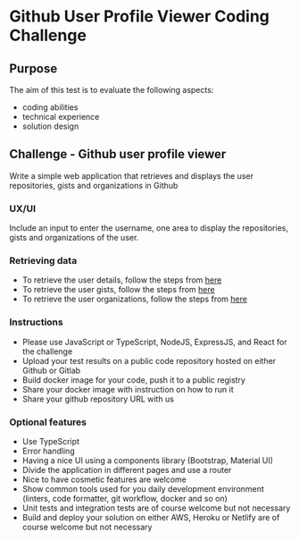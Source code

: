 # Github User Profile Viewer Coding Challenge

## Purpose

The aim of this test is to evaluate the following aspects:

- coding abilities
- technical experience
- solution design

## Challenge - Github user profile viewer

Write a simple web application that retrieves and displays the user repositories, gists and organizations in Github

### UX/UI

Include an input to enter the username, one area to display the repositories, gists and organizations of the user.

### Retrieving data

- To retrieve the user details, follow the steps from [here](https://docs.github.com/en/rest/reference/users#get-a-user)
- To retrieve the user gists, follow the steps from [here](https://docs.github.com/en/rest/reference/gists#list-gists-for-a-user)
- To retrieve the user organizations, follow the steps from [here](https://docs.github.com/en/rest/reference/orgs#list-organizations-for-a-user)

### Instructions

- Please use JavaScript or TypeScript, NodeJS, ExpressJS, and React for the challenge
- Upload your test results on a public code repository hosted on either Github or Gitlab
- Build docker image for your code, push it to a public registry
- Share your docker image with instruction on how to run it
- Share your github repository URL with us

### Optional features

- Use TypeScript
- Error handling
- Having a nice UI using a components library (Bootstrap, Material UI)
- Divide the application in different pages and use a router
- Nice to have cosmetic features are welcome
- Show common tools used for you daily development environment (linters, code formatter, git workflow, docker and so on)
- Unit tests and integration tests are of course welcome but not necessary
- Build and deploy your solution on either AWS, Heroku or Netlify are of course welcome but not necessary
